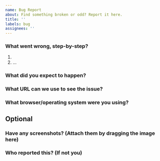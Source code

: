 ```yaml
---
name: Bug Report
about: Find something broken or odd? Report it here.
title: ''
labels: bug
assignees: ''
---
```


<!--
Before filing your bug report, please search existing issues to make sure a similar one doesn't already exist. If one does, please leave a comment or reaction in support of the issue rather than creating a new one.

To fill out the report, please fill out each section below. If a section isn't applicable, leave it blank or write n/a under it. Please do not delete any template sections.
-->

### What went wrong, step-by-step?

1.
2. ...

### What did you expect to happen?

### What URL can we use to see the issue?

### What browser/operating system were you using?

## Optional

### Have any screenshots? (Attach them by dragging the image here)

### Who reported this? (If not you)
